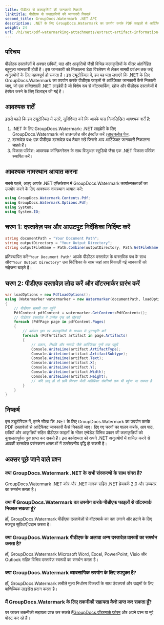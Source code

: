 ```yaml
---
title: पीडीएफ से कलाकृतियों की जानकारी निकालें
linktitle: पीडीएफ से कलाकृतियों की जानकारी निकालें
second_title: GroupDocs.Watermark .NET API
description: .NET के लिए GroupDocs.Watermark का उपयोग करके PDF फ़ाइलों से आर्टिफैक्ट जानकारी निकालने का तरीका जानें। अपनी दस्तावेज़ प्रसंस्करण क्षमताओं को बढ़ाएँ।
weight: 24
url: /hi/net/pdf-watermarking-attachments/extract-artifact-information-pdf/
---
```

## परिचय
पीडीएफ दस्तावेज़ों में अक्सर छवियों, पाठ और आकृतियों जैसी विभिन्न कलाकृतियों के भीतर अंतर्निहित बहुमूल्य जानकारी होती है। इस जानकारी को निकालना डेटा विश्लेषण से लेकर सामग्री प्रबंधन तक कई अनुप्रयोगों के लिए महत्वपूर्ण हो सकता है। इस ट्यूटोरियल में, हम यह पता लगाएंगे कि .NET के लिए GroupDocs.Watermark का उपयोग करके पीडीएफ फाइलों से आर्टिफैक्ट जानकारी कैसे निकाली जाए, जो एक शक्तिशाली .NET लाइब्रेरी है जो विशेष रूप से वॉटरमार्किंग, खोज और पीडीएफ दस्तावेजों में हेरफेर करने के लिए डिज़ाइन की गई है।
## आवश्यक शर्तें
इससे पहले कि हम ट्यूटोरियल में उतरें, सुनिश्चित करें कि आपके पास निम्नलिखित आवश्यक शर्तें हैं:
1.  .NET के लिए GroupDocs.Watermark: .NET लाइब्रेरी के लिए GroupDocs.Watermark को डाउनलोड और इंस्टॉल करें।[डाउनलोड पेज](https://releases.groupdocs.com/Watermark/net/).
2. दस्तावेज़ पथ: एक पीडीएफ दस्तावेज़ पथ तैयार रखें जिससे आप आर्टिफैक्ट जानकारी निकालना चाहते हैं।
3. विकास परिवेश: आवश्यक कॉन्फ़िगरेशन के साथ विजुअल स्टूडियो जैसा एक .NET विकास परिवेश स्थापित करें।

## आवश्यक नामस्थान आयात करना
सबसे पहले, आइए आपके .NET एप्लिकेशन में GroupDocs.Watermark कार्यात्मकताओं का उपयोग करने के लिए आवश्यक नामस्थान आयात करें:
```csharp
using GroupDocs.Watermark.Contents.Pdf;
using GroupDocs.Watermark.Options.Pdf;
using System;
using System.IO;
```
## चरण 1: दस्तावेज़ पथ और आउटपुट निर्देशिका निर्दिष्ट करें
```csharp
string documentPath = "Your Document Path";
string outputDirectory = "Your Output Directory";
string outputFileName = Path.Combine(outputDirectory, Path.GetFileName(documentPath));
```
 प्रतिस्थापित करें`"Your Document Path"` आपके पीडीएफ दस्तावेज़ के वास्तविक पथ के साथ और`"Your Output Directory"` उस निर्देशिका के साथ जहां आप निकाली गई जानकारी को सहेजना चाहते हैं।
## चरण 2: पीडीएफ दस्तावेज़ लोड करें और वॉटरमार्कर प्रारंभ करें
```csharp
var loadOptions = new PdfLoadOptions();
using (Watermarker watermarker = new Watermarker(documentPath, loadOptions))
{
    // पीडीएफ सामग्री तक पहुंचें
    PdfContent pdfContent = watermarker.GetContent<PdfContent>();
    // पीडीएफ दस्तावेज़ में प्रत्येक पृष्ठ को दोहराएँ
    foreach (PdfPage page in pdfContent.Pages)
    {
        // वर्तमान पृष्ठ पर कलाकृतियों के माध्यम से पुनरावृति करें
        foreach (PdfArtifact artifact in page.Artifacts)
        {
            // प्रकार, स्थिति और सामग्री जैसे आर्टिफैक्ट गुणों तक पहुंचें
            Console.WriteLine(artifact.ArtifactType);
            Console.WriteLine(artifact.ArtifactSubtype);
            Console.WriteLine(artifact.Text);
            Console.WriteLine(artifact.X);
            Console.WriteLine(artifact.Y);
            Console.WriteLine(artifact.Width);
            Console.WriteLine(artifact.Height);
            // यदि लागू हो तो छवि विवरण जैसी अतिरिक्त संपत्तियों तक भी पहुंचा जा सकता है
        }
    }
}
```

## निष्कर्ष
इस ट्यूटोरियल में, हमने सीखा कि .NET के लिए GroupDocs.Watermark का उपयोग करके PDF दस्तावेज़ों से आर्टिफैक्ट जानकारी कैसे निकाली जाए। दिए गए चरणों का पालन करके, आप पाठ, छवियों और आकृतियों सहित पीडीएफ फाइलों के भीतर एम्बेडेड विभिन्न प्रकार की कलाकृतियों को कुशलतापूर्वक पुनः प्राप्त कर सकते हैं। इस कार्यक्षमता को अपने .NET अनुप्रयोगों में शामिल करने से आपकी दस्तावेज़ प्रसंस्करण क्षमताओं में उल्लेखनीय वृद्धि हो सकती है।
## अक्सर पूछे जाने वाले प्रश्न
### क्या GroupDocs.Watermark .NET के सभी संस्करणों के साथ संगत है?
GroupDocs.Watermark .NET कोर और .NET मानक सहित .NET फ्रेमवर्क 2.0 और उच्चतर का समर्थन करता है।
### क्या मैं GroupDocs.Watermark का उपयोग करके पीडीएफ फाइलों से वॉटरमार्क निकाल सकता हूं?
हाँ, GroupDocs.Watermark पीडीएफ दस्तावेज़ों से वॉटरमार्क का पता लगाने और हटाने के लिए मजबूत सुविधाएँ प्रदान करता है।
### क्या GroupDocs.Watermark पीडीएफ के अलावा अन्य दस्तावेज़ प्रारूपों का समर्थन करता है?
हाँ, GroupDocs.Watermark Microsoft Word, Excel, PowerPoint, Visio और Outlook सहित विभिन्न दस्तावेज़ स्वरूपों का समर्थन करता है।
### क्या GroupDocs.Watermark व्यावसायिक उपयोग के लिए उपयुक्त है?
हाँ, GroupDocs.Watermark लचीले मूल्य निर्धारण विकल्पों के साथ डेवलपर्स और उद्यमों के लिए वाणिज्यिक लाइसेंस प्रदान करता है।
### मैं GroupDocs.Watermark के लिए तकनीकी सहायता कैसे प्राप्त कर सकता हूँ?
 पर जाकर तकनीकी सहायता प्राप्त कर सकते हैं[GroupDocs.वॉटरमार्क फ़ोरम](https://forum.groupdocs.com/c/watermark/19) और अपने प्रश्न या मुद्दे पोस्ट कर रहे हैं।
